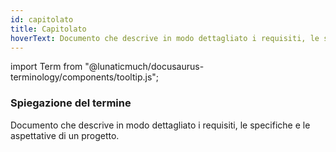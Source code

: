 ```yaml
---
id: capitolato
title: Capitolato
hoverText: Documento che descrive in modo dettagliato i requisiti, le specifiche e le aspettative di un progetto.
---
```


import Term from "@lunaticmuch/docusaurus-terminology/components/tooltip.js";


### Spiegazione del termine

Documento che descrive in modo dettagliato i requisiti, le specifiche e le aspettative di un <Term popup="Insieme di attività che devono raggiungere determinati obiettivi a partire da determinate specifiche, che hanno una data d’inizio e una data di fine prefissate, che dispongono di risorse limitate e che consumano risorse nel loro svolgersi." reference="/docs/RTB/Termini/Progetto">progetto</Term>.
